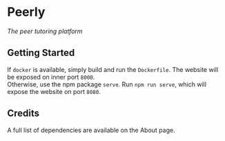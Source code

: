 # Peerly

_The peer tutoring platform_

## Getting Started

If `docker` is available, simply build and run the `Dockerfile`. The website will be exposed on inner port `8000`.\
Otherwise, use the npm package `serve`. Run `npm run serve`, which will expose the website on port `8080`.

## Credits

A full list of dependencies are available on the About page.
